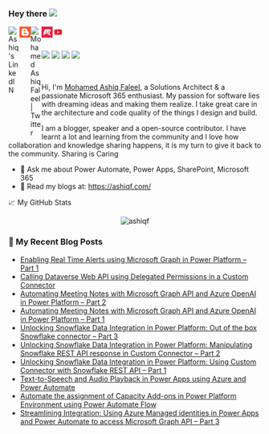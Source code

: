 ### Hey there <img src="https://media.giphy.com/media/hvRJCLFzcasrR4ia7z/giphy.gif" width="25px">
<a href="https://www.linkedin.com/in/ashiqf/">
  <img align="left" alt="Ashiq's LinkedIN" width="22px" src="https://raw.githubusercontent.com/peterthehan/peterthehan/master/assets/linkedin.svg" />
</a>
<a href="https://ashiqf.com">
  <img align="left" alt="Mohamed Ashiq Faleel | Blog" width="22px" src="https://github.com/edent/SuperTinyIcons/blob/master/images/svg/blogger.svg" />
</a>
<a href="https://twitter.com/AshiqfFaleel">
  <img align="left" alt="Mohamed Ashiq Faleel | Twitter" width="22px" src="https://raw.githubusercontent.com/peterthehan/peterthehan/master/assets/twitter.svg" />
</a>
<a href="https://www.meetup.com/cloudjourneyusergroup">
  <img align="left" alt="Cloud Journey User Group" width="22px" src="https://github.com/edent/SuperTinyIcons/blob/master/images/svg/meetup.svg" />
</a>
<a href="https://www.youtube.com/channel/UC8jaFS5wRoWiJovftvBXcQw">
  <img align="left" alt="Mohamed Ashiq Faleel Youtube Channel" width="22px" src="https://github.com/edent/SuperTinyIcons/blob/master/images/svg/youtube.svg" />
</a><br /><br />

![](https://img.shields.io/badge/Microsoft-MVP-blue)
![](https://img.shields.io/badge/Microsoft-MCT-red)
![](https://img.shields.io/badge/Microsoft%20365-Consultant-D03902)
![](https://img.shields.io/badge/Power%20Platform-Consultant-702670)


<br />

Hi, I'm [Mohamed Ashiq Faleel](https://ashiqf.com/), a Solutions Architect & a passionate Microsoft 365 enthusiast. My passion for software lies with dreaming ideas and making them realize. I take great care in the architecture and code quality of the things I design and build.

I am a blogger, speaker and a open-source contributor. I have learnt a lot and learning from the community and I love how collaboration and knowledge sharing happens, it is my turn to give it back to the community. Sharing is Caring
- 💬 Ask me about Power Automate, Power Apps, SharePoint, Microsoft 365
- 📰 Read my blogs at: https://ashiqf.com/

📈 My GitHub Stats

<p align="center"> <img src="https://github-readme-stats.vercel.app/api?username=ashiqf&show_icons=true&theme=gotham" alt="ashiqf" />
  
### 📙 My Recent Blog Posts
<!--START_SECTION:feed-->
* [Enabling Real Time Alerts using Microsoft Graph in Power Platform – Part 1](https:&#x2F;&#x2F;ashiqf.com&#x2F;2025&#x2F;03&#x2F;31&#x2F;enabling-real-time-alerts-using-microsoft-graph-in-power-platform-part-1&#x2F;)
* [Calling Dataverse Web API using Delegated Permissions in a Custom Connector](https:&#x2F;&#x2F;ashiqf.com&#x2F;2025&#x2F;03&#x2F;29&#x2F;calling-dataverse-web-api-using-delegated-permissions-in-a-custom-connector&#x2F;)
* [Automating Meeting Notes with Microsoft Graph API and Azure OpenAI in Power Platform – Part 2](https:&#x2F;&#x2F;ashiqf.com&#x2F;2025&#x2F;03&#x2F;09&#x2F;automating-meeting-notes-with-microsoft-graph-api-and-azure-openai-in-power-platform-part-2&#x2F;)
* [Automating Meeting Notes with Microsoft Graph API and Azure OpenAI in Power Platform – Part 1](https:&#x2F;&#x2F;ashiqf.com&#x2F;2025&#x2F;02&#x2F;28&#x2F;automating-meeting-notes-with-microsoft-graph-api-and-azure-openai-part-1&#x2F;)
* [Unlocking Snowflake Data Integration in Power Platform: Out of the box Snowflake connector – Part 3](https:&#x2F;&#x2F;ashiqf.com&#x2F;2024&#x2F;03&#x2F;31&#x2F;unlocking-snowflake-data-integration-in-power-platform-out-of-the-box-snowflake-connector-part-3&#x2F;)
* [Unlocking Snowflake Data Integration in Power Platform: Manipulating Snowflake REST API response in Custom Connector – Part 2](https:&#x2F;&#x2F;ashiqf.com&#x2F;2024&#x2F;03&#x2F;31&#x2F;unlocking-snowflake-data-integration-in-power-platform-manipulating-snowflake-rest-api-response-in-custom-connector-part-2&#x2F;)
* [Unlocking Snowflake Data Integration in Power Platform: Using Custom Connector with Snowflake REST API – Part 1](https:&#x2F;&#x2F;ashiqf.com&#x2F;2024&#x2F;03&#x2F;31&#x2F;unlocking-snowflake-data-integration-in-power-platform-using-custom-connector-with-snowflake-rest-api-part-1&#x2F;)
* [Text-to-Speech and Audio Playback in Power Apps using Azure and Power Automate](https:&#x2F;&#x2F;ashiqf.com&#x2F;2024&#x2F;02&#x2F;29&#x2F;text-to-speech-and-audio-playback-in-power-apps-using-azure-and-power-automate&#x2F;)
* [Automate the assignment of Capacity Add-ons in Power Platform Environment using Power Automate Flow](https:&#x2F;&#x2F;ashiqf.com&#x2F;2024&#x2F;01&#x2F;31&#x2F;automate-the-assignment-of-capacity-add-ons-in-power-platform-environment-using-power-automate-flow&#x2F;)
* [Streamlining Integration: Using Azure Managed identities in Power Apps and Power Automate to access Microsoft Graph API – Part 3](https:&#x2F;&#x2F;ashiqf.com&#x2F;2024&#x2F;01&#x2F;02&#x2F;streamlining-integration-using-azure-managed-identities-in-power-apps-and-power-automate-to-access-microsoft-graph-api-part-3&#x2F;)
<!--END_SECTION:feed-->
